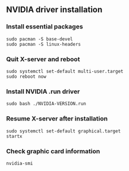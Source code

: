 ## NVIDIA driver installation

### Install essential packages
```
sudo pacman -S base-devel
sudo pacman -S linux-headers
```
### Quit X-server and reboot
```
sudo systemctl set-default multi-user.target
sudo reboot now
```
### Install NVIDIA .run driver
```
sudo bash ./NVIDIA-VERSION.run
```
### Resume X-server after installation
```
sudo systemctl set-default graphical.target
startx
```
### Check graphic card information
```
nvidia-smi
```

